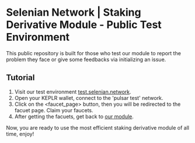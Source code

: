 # Selenian Network | Staking Derivative Module - Public Test Environment

This public repository is built for those who test our module to report the problem they face or give some feedbacks via initializing an issue.

## Tutorial

1. Visit our test environment [test.selenian.network](http://test.selenian.network).
2. Open your KEPLR wallet, connect to the 'pulsar test' network.
3. Click on the <faucet_page> button, then you will be redirected to the facuet page. Claim your faucets.
4. After getting the facuets, get back to [our module](http://test.selenian.network).

Now, you are ready to use the most efficient staking derivative module of all time, enjoy!
